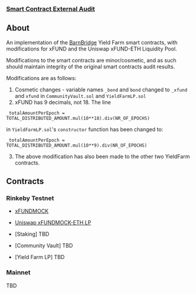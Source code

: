 ### [Smart Contract External Audit](https://github.com/BarnBridge/BarnBridge-YieldFarming/blob/master/BarnBridge-Yield-Farming-and-Incentivization-AUDIT.pdf)

## About

An implementation of the [BarnBridge](https://github.com/BarnBridge/BarnBridge-YieldFarming)
Yield Farm smart contracts, with modifications for xFUND and the Uniswap
xFUND-ETH Liquidity Pool.

Modifications to the smart contracts are minor/cosmetic, and as such should maintain
integrity of the original smart contracts audit results.

Modifications are as follows:

1) Cosmetic changes - variable names `_bond` and `bond` changed to `_xfund` and `xfund`
   in `CommunityVault.sol` and `YieldFarmLP.sol`
2) xFUND has 9 decimals, not 18. The line

```solidity
_totalAmountPerEpoch = TOTAL_DISTRIBUTED_AMOUNT.mul(10**18).div(NR_OF_EPOCHS)
```

in `YieldFarmLP.sol`'s `constructor` function has been changed to:

```solidity
_totalAmountPerEpoch = TOTAL_DISTRIBUTED_AMOUNT.mul(10**9).div(NR_OF_EPOCHS)
```

3) The above modification has also been made to the other two YieldFarm contracts.

## Contracts

###  Rinkeby Testnet

- [xFUNDMOCK](https://rinkeby.etherscan.io/token/0x245330351344f9301690d5d8de2a07f5f32e1149)

- [Uniswap xFUNDMOCK-ETH LP](https://rinkeby.etherscan.io/token/0x261aa758c5701635cad0c10e24acc2949855f187)

- [Staking] TBD

- [Community Vault] TBD

- [Yield Farm LP] TBD

### Mainnet

TBD
